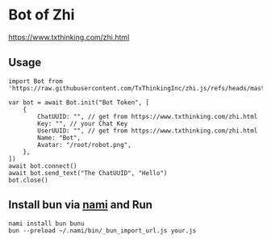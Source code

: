 # Bot of Zhi

https://www.txthinking.com/zhi.html

## Usage

```
import Bot from 'https://raw.githubusercontent.com/TxThinkingInc/zhi.js/refs/heads/master/bot.js'

var bot = await Bot.init("Bot Token", [
    {
        ChatUUID: "", // get from https://www.txthinking.com/zhi.html
        Key: "", // your Chat Key
        UserUUID: "", // get from https://www.txthinking.com/zhi.html
        Name: "Bot",
        Avatar: "/root/robot.png",
    },
])
await bot.connect()
await bot.send_text("The ChatUUID", "Hello")
bot.close()
```

## Install bun via [nami](https://github.com/txthinking/nami) and Run

```
nami install bun bunu
bun --preload ~/.nami/bin/_bun_import_url.js your.js
```
